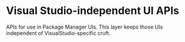 ﻿# Visual Studio-independent UI APIs
APIs for use in Package Manager UIs. This layer keeps those UIs independent of VisualStudio-specific cruft.